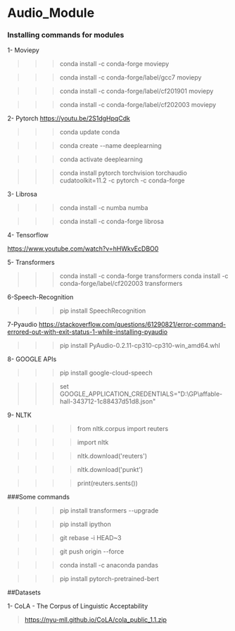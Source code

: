 # Audio_Module

### Installing commands for modules

1- Moviepy

>>>conda install -c conda-forge moviepy

>>>conda install -c conda-forge/label/gcc7 moviepy

>>>conda install -c conda-forge/label/cf201901 moviepy

>>>conda install -c conda-forge/label/cf202003 moviepy


2- Pytorch
https://youtu.be/2S1dgHpqCdk

>>>conda update conda

>>>conda create --name deeplearning

>>>conda activate deeplearning

>>>conda install pytorch torchvision torchaudio cudatoolkit=11.2 -c pytorch -c conda-forge

3- Librosa

>>>conda install -c numba numba

>>>conda install -c conda-forge librosa

4- Tensorflow
 
https://www.youtube.com/watch?v=hHWkvEcDBO0


5- Transformers

>>>conda install -c conda-forge transformers
>>>conda install -c conda-forge/label/cf202003 transformers

6-Speech-Recognition

>>>pip install SpeechRecognition

7-Pyaudio
https://stackoverflow.com/questions/61290821/error-command-errored-out-with-exit-status-1-while-installing-pyaudio

>>>pip install PyAudio-0.2.11-cp310-cp310-win_amd64.whl

8- GOOGLE APIs
>>>pip install google-cloud-speech

>>>set GOOGLE_APPLICATION_CREDENTIALS="D:\GP\affable-hall-343712-1c88437d51d8.json"


9- NLTK
>>>>from nltk.corpus import reuters

>>>>import nltk

>>>>nltk.download('reuters')

>>>>nltk.download('punkt')

>>>>print(reuters.sents())


###Some commands 

>>>pip install transformers --upgrade

>>>pip install ipython

>>>git rebase -i HEAD~3

>>>git push origin --force

>>>conda install -c anaconda pandas

>>>pip install pytorch-pretrained-bert


##Datasets

1- CoLA - The Corpus of Linguistic Acceptability

>https://nyu-mll.github.io/CoLA/cola_public_1.1.zip